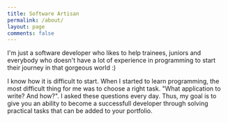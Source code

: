 ```yaml
---
title: Software Artisan 
permalink: /about/
layout: page
comments: false
---
```


I'm just a software developer who likes to help trainees, juniors and everybody who doesn't have a lot of experience in programming to start their journey in that gorgeous world :)

I know how it is difficult to start. When I started to learn programming, the most difficult thing for me was to choose a right task. "What application to write? And how?". I asked these questions every day. Thus, my goal is to give you an ability to become a successfull developer through solving practical tasks that can be added to your portfolio. 

